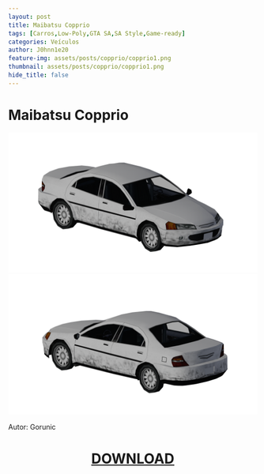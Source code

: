 ```yaml
---
layout: post
title: Maibatsu Copprio
tags: [Carros,Low-Poly,GTA SA,SA Style,Game-ready]
categories: Veículos
author: J0hnn1e20
feature-img: assets/posts/copprio/copprio1.png
thumbnail: assets/posts/copprio/copprio1.png
hide_title: false
---
```


# Maibatsu Copprio

![MaibatsuCopprio](/assets/posts/copprio/copprio1.png)
![MaibatsuCopprio](/assets/posts/copprio/copprio2.png)

Autor: Gorunic

<h1 style="text-align: center; color: white;">
    <a href="/assets/posts/copprio/Maibatsu Copprio.zip" download>DOWNLOAD</a>
<h1>
